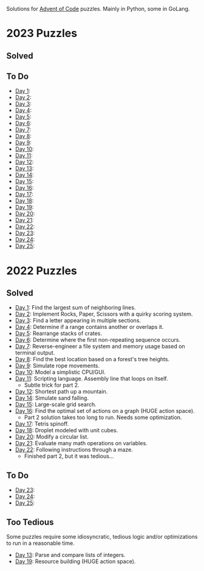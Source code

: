 Solutions for [Advent of Code](https://adventofcode.com/) puzzles. Mainly in Python, some in GoLang.

# 2023 Puzzles
## Solved

## To Do
- [Day 1](https://adventofcode.com/2023/day/1):
- [Day 2](https://adventofcode.com/2023/day/2):
- [Day 3](https://adventofcode.com/2023/day/3):
- [Day 4](https://adventofcode.com/2023/day/4):
- [Day 5](https://adventofcode.com/2023/day/5):
- [Day 6](https://adventofcode.com/2023/day/6):
- [Day 7](https://adventofcode.com/2023/day/7):
- [Day 8](https://adventofcode.com/2023/day/8):
- [Day 9](https://adventofcode.com/2023/day/9):
- [Day 10](https://adventofcode.com/2023/day/10):
- [Day 11](https://adventofcode.com/2023/day/11):
- [Day 12](https://adventofcode.com/2023/day/12):
- [Day 13](https://adventofcode.com/2023/day/13):
- [Day 14](https://adventofcode.com/2023/day/14):
- [Day 15](https://adventofcode.com/2023/day/15):
- [Day 16](https://adventofcode.com/2023/day/16):
- [Day 17](https://adventofcode.com/2023/day/17):
- [Day 18](https://adventofcode.com/2023/day/18):
- [Day 19](https://adventofcode.com/2023/day/19):
- [Day 20](https://adventofcode.com/2023/day/20):
- [Day 21](https://adventofcode.com/2023/day/21):
- [Day 22](https://adventofcode.com/2023/day/22):
- [Day 23](https://adventofcode.com/2023/day/23):
- [Day 24](https://adventofcode.com/2023/day/24):
- [Day 25](https://adventofcode.com/2023/day/25):

# 2022 Puzzles
## Solved
- [Day 1](https://adventofcode.com/2022/day/1): Find the largest sum of neighboring lines.
- [Day 2](https://adventofcode.com/2022/day/2): Implement Rocks, Paper, Scissors with a quirky scoring system.
- [Day 3](https://adventofcode.com/2022/day/3): Find a letter appearing in multiple sections.
- [Day 4](https://adventofcode.com/2022/day/4): Determine if a range contains another or overlaps it.
- [Day 5](https://adventofcode.com/2022/day/5): Rearrange stacks of crates.
- [Day 6](https://adventofcode.com/2022/day/6): Determine where the first non-repeating sequence occurs.
- [Day 7](https://adventofcode.com/2022/day/7): Reverse-engineer a file system and memory usage based on terminal output.
- [Day 8](https://adventofcode.com/2022/day/8): Find the best location based on a forest's tree heights.
- [Day 9](https://adventofcode.com/2022/day/9): Simulate rope movements.
- [Day 10](https://adventofcode.com/2022/day/10): Model a simplistic CPU/GUI.
- [Day 11](https://adventofcode.com/2022/day/11): Scripting language. Assembly line that loops on itself.
  - Subtle trick for part 2.
- [Day 12](https://adventofcode.com/2022/day/12): Shortest path up a mountain.
- [Day 14](https://adventofcode.com/2022/day/14): Simulate sand falling.
- [Day 15](https://adventofcode.com/2022/day/15): Large-scale grid search.
- [Day 16](https://adventofcode.com/2022/day/16): Find the optimal set of actions on a graph (HUGE action space).
  - Part 2 solution takes too long to run. Needs some optimization.
- [Day 17](https://adventofcode.com/2022/day/17): Tetris spinoff.
- [Day 18](https://adventofcode.com/2022/day/18): Droplet modeled with unit cubes.
- [Day 20](https://adventofcode.com/2022/day/20): Modify a circular list.
- [Day 21](https://adventofcode.com/2022/day/21): Evaluate many math operations on variables.
- [Day 22](https://adventofcode.com/2022/day/22): Following instructions through a maze.
  - Finished part 2, but it was tedious...

## To Do
- [Day 23](https://adventofcode.com/2022/day/23):
- [Day 24](https://adventofcode.com/2022/day/24):
- [Day 25](https://adventofcode.com/2022/day/25):

## Too Tedious
Some puzzles require some idiosyncratic, tedious logic and/or optimizations to run in a reasonable time.
- [Day 13](https://adventofcode.com/2022/day/13): Parse and compare lists of integers.
- [Day 19](https://adventofcode.com/2022/day/19): Resource building (HUGE action space).
 